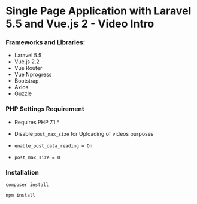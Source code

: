 # Single Page Application with Laravel 5.5 and Vue.js 2 - Video Intro

### Frameworks and Libraries:

- Laravel 5.5
- Vue.js 2.2
- Vue Router
- Vue Nprogress
- Bootstrap
- Axios
- Guzzle

### PHP Settings Requirement

- Requires PHP 7.1.*
- Disable `post_max_size` for Uploading of videos purposes

- `enable_post_data_reading = On`
- `post_max_size = 0`


### Installation

`composer install`

`npm install`

